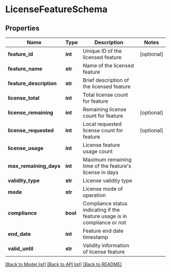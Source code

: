 # LicenseFeatureSchema

## Properties
Name | Type | Description | Notes
------------ | ------------- | ------------- | -------------
**feature_id** | **int** | Unique ID of the licensed feature | [optional] 
**feature_name** | **str** | Name of the licensed feature | 
**feature_description** | **str** | Brief description of the licensed feature | 
**license_total** | **int** | Total license count for feature | 
**license_remaining** | **int** | Remaining license count for feature | [optional] 
**license_requested** | **int** | Local requested license count for feature | [optional] 
**license_usage** | **int** | License feature usage count | 
**max_remaining_days** | **int** | Maximum remaining time of the feature&#39;s license in days | 
**validity_type** | **str** | License validity type | 
**mode** | **str** | License mode of operation | 
**compliance** | **bool** | Compliance status indicating if the feature usage is in compliance or not | 
**end_date** | **int** | Feature end date timestamp | 
**valid_until** | **str** | Validity information of license feature | 

[[Back to Model list]](../README.md#documentation-for-models) [[Back to API list]](../README.md#documentation-for-api-endpoints) [[Back to README]](../README.md)


